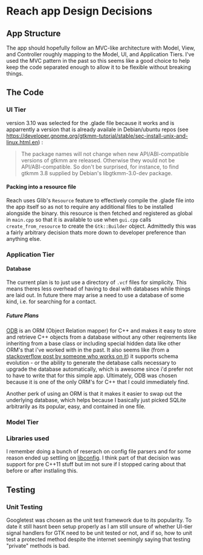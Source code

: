 # Reach app Design Decisions

## App Structure
The app should hopefully follow an MVC-like architecture with Model, View, and Controller roughly mapping to the Model, UI, and Application Tiers. I've used the MVC pattern in the past so this seems like a good choice to help keep the code separated enough to allow it to be flexible without breaking things.



## The Code

### UI Tier
 
version 3.10 was selected for the .glade file because it works and is apparrently a version that is already availale in Debian/ubuntu repos (see https://developer.gnome.org/gtkmm-tutorial/stable/sec-install-unix-and-linux.html.en) :

> The package names will not change when new API/ABI-compatible versions of gtkmm are released. Otherwise they would not be API/ABI-compatible. So don't be surprised, for instance, to find gtkmm 3.8 supplied by Debian's libgtkmm-3.0-dev package. 

#### Packing into a resource file

Reach uses Glib's `Resource` feature to effectively compile the .glade file into the app itself so as not to require any additional files to be installed alongside the binary. this resource is then fetched and registered as global in `main.cpp` so that it is available to use when `gui.cpp` calls `create_from_resource` to create the `Gtk::Builder` object. Admittedly this was a fairly arbitrary decision thats more down to developer preference than anything else.

### Application Tier

#### Database
The current plan is to just use a directory of `.vcf` files for simplicity. This means theres less overhead of having to deal with databases while things are laid out. In future there may arise a need to use a database of some kind, i.e. for searching for a contact.


##### Future Plans
[ODB](https://www.codesynthesis.com/products/odb/doc/manual.xhtml#1) is an ORM (Object Relation mapper) for C++ and makes it easy to store and retrieve C++ objects from a database without any other reqirements like inheriting from a base class or including special hidden data like other ORM's that i've worked with in the past. It also seems like (from a [stackoverflow post by someone who works on it](https://stackoverflow.com/a/13648509/)) it supports schema evolution - or the ability to generate the detabase calls necessary to upgrade the database automatically, which is awesome since i'd prefer not to have to write that for this simple app. Ultimately, ODB was chosen because it is one of the only ORM's for C++ that I could immediately find.

Another perk of using an ORM is that it makes it easier to swap out the underlying database, which helps because I basically just picked SQLite arbitrarily as its popular, easy, and contained in one file. 


### Model Tier


### Libraries used
I remember doing a bunch of reserach on config file parsers and for some reason ended up settling on [libconfig](https://hyperrealm.github.io/libconfig/). I think part of that decision was support for pre C++11 stuff but im not sure if I stopped caring about that before or after instlaling this. 

## Testing
### Unit Testing

Googletest was chosen as the unit test framework due to its popularity. To date it still hasnt been setup properly as I am still unsure of whether UI-tier signal handlers for GTK need to be unit tested or not, and if so, how to unit test a protected method despite the internet seemingly saying that testing "private" methods is bad.